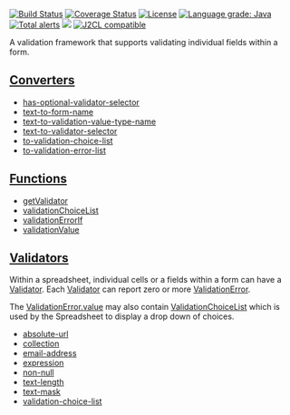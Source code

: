 [![Build Status](https://github.com/mP1/walkingkooka-validation/actions/workflows/build.yaml/badge.svg)](https://github.com/mP1/walkingkooka-validation/actions/workflows/build.yaml/badge.svg)
[![Coverage Status](https://coveralls.io/repos/github/mP1/walkingkooka-validation/badge.svg?branch=master)](https://coveralls.io/repos/github/mP1/walkingkooka-validation?branch=master)
[![License](https://img.shields.io/badge/License-Apache%202.0-blue.svg)](https://opensource.org/licenses/Apache-2.0)
[![Language grade: Java](https://img.shields.io/lgtm/grade/java/g/mP1/walkingkooka-validation.svg?logo=lgtm&logoWidth=18)](https://lgtm.com/projects/g/mP1/walkingkooka-validation/context:java)
[![Total alerts](https://img.shields.io/lgtm/alerts/g/mP1/walkingkooka-validation.svg?logo=lgtm&logoWidth=18)](https://lgtm.com/projects/g/mP1/walkingkooka-validation/alerts/)
![](https://tokei.rs/b1/github/mP1/walkingkooka-validation)
[![J2CL compatible](https://img.shields.io/badge/J2CL-compatible-brightgreen.svg)](https://github.com/mP1/j2cl-central)

A validation framework that supports validating individual fields within a form.

## [Converters](https://github.com/mP1/walkingkooka-convert/blob/master/src/main/java/walkingkooka/convert/Converter.java)

- [has-optional-validator-selector](https://github.com/mP1/walkingkooka-validation/blob/master/src/main/java/walkingkooka/validation/convert/HasOptionalValidatorSelectorConverter.java)
- [text-to-form-name](https://github.com/mP1/walkingkooka-validation/blob/master/src/main/java/walkingkooka/validation/convert/TextToFormNameConverter.java)
- [text-to-validation-value-type-name](https://github.com/mP1/walkingkooka-validation/blob/master/src/main/java/walkingkooka/validation/convert/TextToValidationValueTypeNameConverter.java)
- [text-to-validator-selector](https://github.com/mP1/walkingkooka-validation/blob/master/src/main/java/walkingkooka/validation/convert/TextToValidatorSelectorConverter.java)
- [to-validation-choice-list](https://github.com/mP1/walkingkooka-validation/blob/master/src/main/java/walkingkooka/validation/convert/ValidationChoiceListConverter.java)
- [to-validation-error-list](https://github.com/mP1/walkingkooka-validation/blob/master/src/main/java/walkingkooka/validation/convert/ValidationErrorListConverter.java)

## [Functions](https://github.com/mP1/walkingkooka-tree/blob/master/src/main/java/walkingkooka/tree/expression/function/ExpressionFunction.java)

- [getValidator](https://github.com/mP1/walkingkooka-validation/blob/master/src/main/java/walkingkooka/validation/expression/function/ValidationExpressionFunctionGetValidator.java)
- [validationChoiceList](https://github.com/mP1/walkingkooka-validation/blob/master/src/main/java/walkingkooka/validation/expression/function/ValidationExpressionFunctionValidationChoiceList.java)
- [validationErrorIf](https://github.com/mP1/walkingkooka-validation/blob/master/src/main/java/walkingkooka/validation/expression/function/ValidationExpressionFunctionValidationErrorIf.java)
- [validationValue](https://github.com/mP1/walkingkooka-validation/blob/master/src/main/java/walkingkooka/validation/expression/function/ValidationExpressionFunctionValidationValue.java)

## [Validators](https://github.com/mP1/walkingkooka-validation/blob/master/src/main/java/walkingkooka/validation/Validator.java)

Within a spreadsheet, individual cells or a fields within a form can have a [Validator](https://github.com/mP1/walkingkooka-validation/blob/master/src/main/java/walkingkooka/validation/Validator.java).
Each [Validator](https://github.com/mP1/walkingkooka-validation/blob/master/src/main/java/walkingkooka/validation/Validator.java) can report zero or more [ValidationError](https://github.com/mP1/walkingkooka-validation/blob/master/src/main/java/walkingkooka/validation/ValidationError.java).

The [ValidationError.value](https://github.com/mP1/walkingkooka-validation/blob/master/src/main/java/walkingkooka/validation/ValidationError.java) may also contain [ValidationChoiceList](https://github.com/mP1/walkingkooka-validation/blob/master/src/main/java/walkingkooka/validation/ValidationChoiceList.java)
which is used by the Spreadsheet to display a drop down of choices.

- [absolute-url](https://github.com/mP1/walkingkooka-validation/blob/master/src/main/java/walkingkooka/validation/AbsoluteUrlValidator.java)
- [collection](https://github.com/mP1/walkingkooka-validation/blob/master/src/main/javex/walkingkooka/validation/ValidatorCollection.java)
- [email-address](https://github.com/mP1/walkingkooka-validation/blob/master/src/main/java/walkingkooka/validation/EmailAddressValidator.java)
- [expression](https://github.com/mP1/walkingkooka-validation/blob/master/src/main/java/walkingkooka/validation/ExpressionValidator.java)
- [non-null](https://github.com/mP1/walkingkooka-validation/blob/master/src/main/java/walkingkooka/validation/NonNullValidator.java)
- [text-length](https://github.com/mP1/walkingkooka-validation/blob/master/src/main/java/walkingkooka/validation/TextLengthValidator.java)
- [text-mask](https://github.com/mP1/walkingkooka-validation/blob/master/src/main/java/walkingkooka/validation/TextMaskValidator.java)
- [validation-choice-list](https://github.com/mP1/walkingkooka-validation/blob/master/src/main/javex/walkingkooka/validation/ValidationChoiceListExpressionValidator.java)